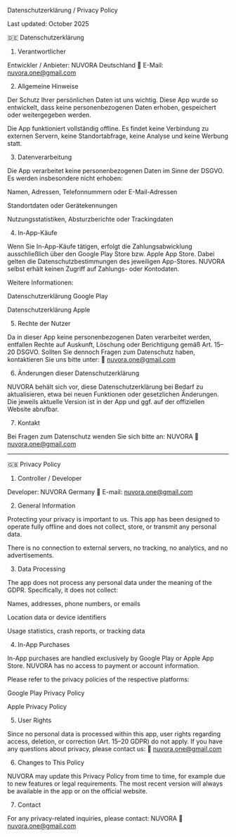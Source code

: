 Datenschutzerklärung / Privacy Policy

Last updated: October 2025

🇩🇪 Datenschutzerklärung
1. Verantwortlicher

Entwickler / Anbieter:
NUVORA
Deutschland
📧 E-Mail: nuvora.one@gmail.com

2. Allgemeine Hinweise

Der Schutz Ihrer persönlichen Daten ist uns wichtig. Diese App wurde so entwickelt, dass keine personenbezogenen Daten erhoben, gespeichert oder weitergegeben werden.

Die App funktioniert vollständig offline. Es findet keine Verbindung zu externen Servern, keine Standortabfrage, keine Analyse und keine Werbung statt.

3. Datenverarbeitung

Die App verarbeitet keine personenbezogenen Daten im Sinne der DSGVO.
Es werden insbesondere nicht erhoben:

Namen, Adressen, Telefonnummern oder E-Mail-Adressen

Standortdaten oder Gerätekennungen

Nutzungsstatistiken, Absturzberichte oder Trackingdaten

4. In-App-Käufe

Wenn Sie In-App-Käufe tätigen, erfolgt die Zahlungsabwicklung ausschließlich über den Google Play Store bzw. Apple App Store.
Dabei gelten die Datenschutzbestimmungen des jeweiligen App-Stores.
NUVORA selbst erhält keinen Zugriff auf Zahlungs- oder Kontodaten.

Weitere Informationen:

Datenschutzerklärung Google Play

Datenschutzerklärung Apple

5. Rechte der Nutzer

Da in dieser App keine personenbezogenen Daten verarbeitet werden, entfallen Rechte auf Auskunft, Löschung oder Berichtigung gemäß Art. 15–20 DSGVO.
Sollten Sie dennoch Fragen zum Datenschutz haben, kontaktieren Sie uns bitte unter:
📧 nuvora.one@gmail.com

6. Änderungen dieser Datenschutzerklärung

NUVORA behält sich vor, diese Datenschutzerklärung bei Bedarf zu aktualisieren, etwa bei neuen Funktionen oder gesetzlichen Änderungen.
Die jeweils aktuelle Version ist in der App und ggf. auf der offiziellen Website abrufbar.

7. Kontakt

Bei Fragen zum Datenschutz wenden Sie sich bitte an:
NUVORA
📧 nuvora.one@gmail.com

----------------------------------------------------------------------------------------------------------------------------------------

🇬🇧 Privacy Policy
1. Controller / Developer

Developer:
NUVORA
Germany
📧 E-mail: nuvora.one@gmail.com

2. General Information

Protecting your privacy is important to us.
This app has been designed to operate fully offline and does not collect, store, or transmit any personal data.

There is no connection to external servers, no tracking, no analytics, and no advertisements.

3. Data Processing

The app does not process any personal data under the meaning of the GDPR.
Specifically, it does not collect:

Names, addresses, phone numbers, or emails

Location data or device identifiers

Usage statistics, crash reports, or tracking data

4. In-App Purchases

In-App purchases are handled exclusively by Google Play or Apple App Store.
NUVORA has no access to payment or account information.

Please refer to the privacy policies of the respective platforms:

Google Play Privacy Policy

Apple Privacy Policy

5. User Rights

Since no personal data is processed within this app, user rights regarding access, deletion, or correction (Art. 15–20 GDPR) do not apply.
If you have any questions about privacy, please contact us:
📧 nuvora.one@gmail.com

6. Changes to This Policy

NUVORA may update this Privacy Policy from time to time, for example due to new features or legal requirements.
The most recent version will always be available in the app or on the official website.

7. Contact

For any privacy-related inquiries, please contact:
NUVORA
📧 nuvora.one@gmail.com
